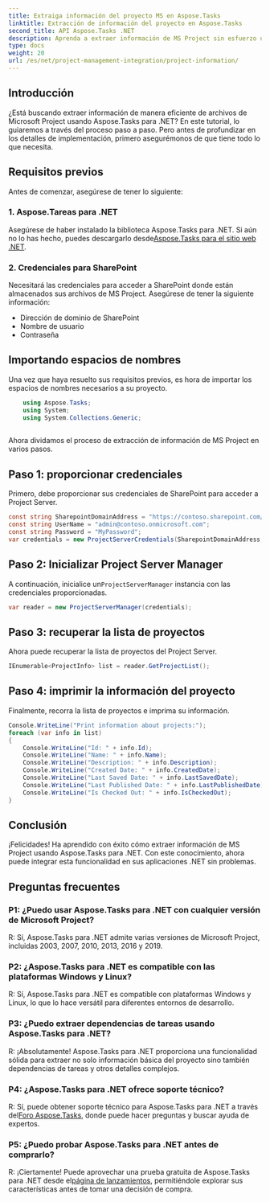 ```yaml
---
title: Extraiga información del proyecto MS en Aspose.Tasks
linktitle: Extracción de información del proyecto en Aspose.Tasks
second_title: API Aspose.Tasks .NET
description: Aprenda a extraer información de MS Project sin esfuerzo utilizando Aspose.Tasks para .NET. Sumérgete en nuestro completo tutorial.
type: docs
weight: 20
url: /es/net/project-management-integration/project-information/
---
```

## Introducción
¿Está buscando extraer información de manera eficiente de archivos de Microsoft Project usando Aspose.Tasks para .NET? En este tutorial, lo guiaremos a través del proceso paso a paso. Pero antes de profundizar en los detalles de implementación, primero asegurémonos de que tiene todo lo que necesita.
## Requisitos previos
Antes de comenzar, asegúrese de tener lo siguiente:
### 1. Aspose.Tareas para .NET
 Asegúrese de haber instalado la biblioteca Aspose.Tasks para .NET. Si aún no lo has hecho, puedes descargarlo desde[Aspose.Tasks para el sitio web .NET](https://releases.aspose.com/tasks/net/).
### 2. Credenciales para SharePoint
Necesitará las credenciales para acceder a SharePoint donde están almacenados sus archivos de MS Project. Asegúrese de tener la siguiente información:
- Dirección de dominio de SharePoint
- Nombre de usuario
- Contraseña
## Importando espacios de nombres
Una vez que haya resuelto sus requisitos previos, es hora de importar los espacios de nombres necesarios a su proyecto.
```csharp
    using Aspose.Tasks;
    using System;
    using System.Collections.Generic;
    
```
Ahora dividamos el proceso de extracción de información de MS Project en varios pasos.
## Paso 1: proporcionar credenciales
Primero, debe proporcionar sus credenciales de SharePoint para acceder a Project Server.
```csharp
const string SharepointDomainAddress = "https://contoso.sharepoint.com/sites/pwa";
const string UserName = "admin@contoso.onmicrosoft.com";
const string Password = "MyPassword";
var credentials = new ProjectServerCredentials(SharepointDomainAddress, UserName, Password);
```
## Paso 2: Inicializar Project Server Manager
 A continuación, inicialice un`ProjectServerManager` instancia con las credenciales proporcionadas.
```csharp
var reader = new ProjectServerManager(credentials);
```
## Paso 3: recuperar la lista de proyectos
Ahora puede recuperar la lista de proyectos del Project Server.
```csharp
IEnumerable<ProjectInfo> list = reader.GetProjectList();
```
## Paso 4: imprimir la información del proyecto
Finalmente, recorra la lista de proyectos e imprima su información.
```csharp
Console.WriteLine("Print information about projects:");
foreach (var info in list)
{
    Console.WriteLine("Id: " + info.Id);
    Console.WriteLine("Name: " + info.Name);
    Console.WriteLine("Description: " + info.Description);
    Console.WriteLine("Created Date: " + info.CreatedDate);
    Console.WriteLine("Last Saved Date: " + info.LastSavedDate);
    Console.WriteLine("Last Published Date: " + info.LastPublishedDate);
    Console.WriteLine("Is Checked Out: " + info.IsCheckedOut);
}
```
## Conclusión
¡Felicidades! Ha aprendido con éxito cómo extraer información de MS Project usando Aspose.Tasks para .NET. Con este conocimiento, ahora puede integrar esta funcionalidad en sus aplicaciones .NET sin problemas.
## Preguntas frecuentes
### P1: ¿Puedo usar Aspose.Tasks para .NET con cualquier versión de Microsoft Project?
R: Sí, Aspose.Tasks para .NET admite varias versiones de Microsoft Project, incluidas 2003, 2007, 2010, 2013, 2016 y 2019.
### P2: ¿Aspose.Tasks para .NET es compatible con las plataformas Windows y Linux?
R: Sí, Aspose.Tasks para .NET es compatible con plataformas Windows y Linux, lo que lo hace versátil para diferentes entornos de desarrollo.
### P3: ¿Puedo extraer dependencias de tareas usando Aspose.Tasks para .NET?
R: ¡Absolutamente! Aspose.Tasks para .NET proporciona una funcionalidad sólida para extraer no solo información básica del proyecto sino también dependencias de tareas y otros detalles complejos.
### P4: ¿Aspose.Tasks para .NET ofrece soporte técnico?
 R: Sí, puede obtener soporte técnico para Aspose.Tasks para .NET a través del[Foro Aspose.Tasks](https://forum.aspose.com/c/tasks/15), donde puede hacer preguntas y buscar ayuda de expertos.
### P5: ¿Puedo probar Aspose.Tasks para .NET antes de comprarlo?
 R: ¡Ciertamente! Puede aprovechar una prueba gratuita de Aspose.Tasks para .NET desde el[página de lanzamientos](https://releases.aspose.com/), permitiéndole explorar sus características antes de tomar una decisión de compra.